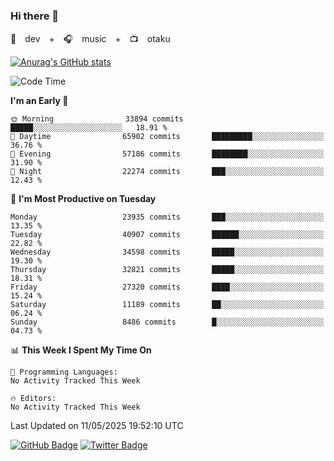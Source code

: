 ### Hi there 👋

🚀　dev　+　🎧　music　+　📺　otaku


[![Anurag's GitHub stats](https://github-readme-stats.vercel.app/api?username=koheitasaka&count_private=true&show_icons=true&theme=monokai)](https://github.com/koheitasaka/github-readme-stats)

<!--START_SECTION:waka-->
![Code Time](http://img.shields.io/badge/Code%20Time-1%2C161%20hrs%2023%20mins-blue)

**I'm an Early 🐤** 

```text
🌞 Morning                33894 commits       █████░░░░░░░░░░░░░░░░░░░░   18.91 % 
🌆 Daytime                65902 commits       █████████░░░░░░░░░░░░░░░░   36.76 % 
🌃 Evening                57186 commits       ████████░░░░░░░░░░░░░░░░░   31.90 % 
🌙 Night                  22274 commits       ███░░░░░░░░░░░░░░░░░░░░░░   12.43 % 
```
📅 **I'm Most Productive on Tuesday** 

```text
Monday                   23935 commits       ███░░░░░░░░░░░░░░░░░░░░░░   13.35 % 
Tuesday                  40907 commits       ██████░░░░░░░░░░░░░░░░░░░   22.82 % 
Wednesday                34598 commits       █████░░░░░░░░░░░░░░░░░░░░   19.30 % 
Thursday                 32821 commits       █████░░░░░░░░░░░░░░░░░░░░   18.31 % 
Friday                   27320 commits       ████░░░░░░░░░░░░░░░░░░░░░   15.24 % 
Saturday                 11189 commits       ██░░░░░░░░░░░░░░░░░░░░░░░   06.24 % 
Sunday                   8486 commits        █░░░░░░░░░░░░░░░░░░░░░░░░   04.73 % 
```


📊 **This Week I Spent My Time On** 

```text
💬 Programming Languages: 
No Activity Tracked This Week

🔥 Editors: 
No Activity Tracked This Week
```


 Last Updated on 11/05/2025 19:52:10 UTC
<!--END_SECTION:waka-->

[![GitHub Badge](https://img.shields.io/badge/GitHub-100000?style=for-the-badge&logo=github&logoColor=white)](https://github.com/koheitasaka)
[![Twitter Badge](https://img.shields.io/badge/Twitter-1DA1F2?style=for-the-badge&logo=twitter&logoColor=white)](https://twitter.com/sleep_asleep_)
